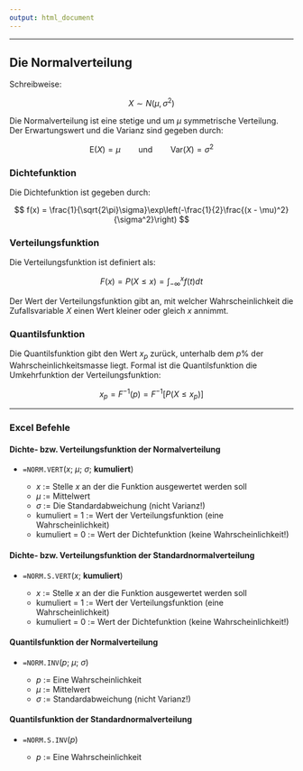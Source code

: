 ```yaml
---
output: html_document
---
```


***

## Die Normalverteilung

Schreibweise:

$$ X \sim N(\mu, \sigma^2)$$

Die Normalverteilung ist eine stetige und um $\mu$ symmetrische Verteilung. Der Erwartungswert und die Varianz sind gegeben durch:

$$ \text{E}(X) = \mu \qquad\text{und}\qquad \text{Var}(X) = \sigma^2 $$

### Dichtefunktion

Die Dichtefunktion ist gegeben durch:

$$ f(x) = \frac{1}{\sqrt{2\pi}\sigma}\exp\left(-\frac{1}{2}\frac{(x - \mu)^2}{\sigma^2}\right) $$

### Verteilungsfunktion

Die Verteilungsfunktion ist definiert als:

$$ F(x) = P(X \leq x) = \int^{x}_{-\infty}f(t) dt $$

Der Wert der Verteilungsfunktion gibt an, mit welcher Wahrscheinlichkeit die 
Zufallsvariable $X$ einen Wert kleiner oder gleich $x$ annimmt.

### Quantilsfunktion

Die Quantilsfunktion gibt den Wert $x_p$ zurück, unterhalb dem $p$% der Wahrscheinlichkeitsmasse liegt. 
Formal ist die Quantilsfunktion die Umkehrfunktion der Verteilungsfunktion: 

$$ x_p = F^{-1}(p) = F^{-1}[P(X \leq x_p)] $$

---

### Excel Befehle

#### Dichte- bzw. Verteilungsfunktion der Normalverteilung

+ `=NORM.VERT`($x$; $\mu$; $\sigma$; **kumuliert**)

    + $x$ := Stelle $x$ an der die Funktion ausgewertet werden soll
    + $\mu$ := Mittelwert
    + $\sigma$ := Die Standardabweichung (nicht Varianz!)
    + kumuliert = 1 := Wert der Verteilungsfunktion (eine Wahrscheinlichkeit)
    + kumuliert = 0 := Wert der Dichtefunktion (keine Wahrscheinlichkeit!)

#### Dichte- bzw. Verteilungsfunktion der Standardnormalverteilung

+ `=NORM.S.VERT`($x$; **kumuliert**)

    + $x$ := Stelle $x$ an der die Funktion ausgewertet werden soll
    + kumuliert = 1 := Wert der Verteilungsfunktion (eine Wahrscheinlichkeit)
    + kumuliert = 0 := Wert der Dichtefunktion (keine Wahrscheinlichkeit!)

#### Quantilsfunktion der Normalverteilung

+ `=NORM.INV`($p$; $\mu$; $\sigma$)

    + $p$ := Eine Wahrscheinlichkeit
    + $\mu$ := Mittelwert
    + $\sigma$ := Standardabweichung (nicht Varianz!)

#### Quantilsfunktion der Standardnormalverteilung

+ `=NORM.S.INV`($p$)

    + $p$ := Eine Wahrscheinlichkeit
